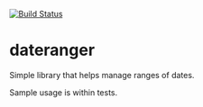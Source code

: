 [![Build
Status](https://travis-ci.org/jthoms1/dateranger.png?branch=master)](https://travis-ci.org/jthoms1/dateranger)


dateranger
=================

Simple library that helps manage ranges of dates.

Sample usage is within tests.
